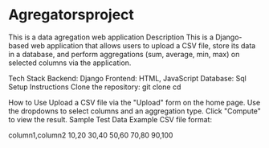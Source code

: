 # Agregatorsproject
This is a data agregation web application
Description
This is a Django-based web application that allows users to upload a CSV file, store its data in a database, and perform aggregations (sum, average, min, max) on selected columns via the application.

Tech Stack
Backend: Django
Frontend: HTML, JavaScript
Database: Sql
Setup Instructions
Clone the repository:
git clone <repository-url>
cd <repository-directory>

How to Use
Upload a CSV file via the "Upload" form on the home page.
Use the dropdowns to select columns and an aggregation type.
Click "Compute" to view the result.
Sample Test Data
Example CSV file format:

column1,column2
10,20
30,40
50,60
70,80
90,100
